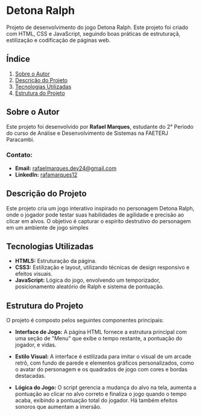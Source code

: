 # Detona Ralph 
Projeto de desenvolvimento do jogo Detona Ralph. Este projeto foi criado com HTML, CSS e JavaScript, seguindo boas práticas de estruturaçã, estilização e codificação de páginas web.

## Índice
1. [Sobre o Autor](#sobre-o-autor)
2. [Descrição do Projeto](#descrição-do-projeto)
3. [Tecnologias Utilizadas](#tecnologias-utilizadas)   
4. [Estrutura do Projeto](#estrutura-do-projeto) 

## Sobre o Autor
Este projeto foi desenvolvido por **Rafael Marques**, estudante do 2° Período do curso de Análise e Desenvolvimento de Sistemas na FAETERJ Paracambi.

### Contato:
- **Email:** rafaelmarques.dev24@gmail.com
- **LinkedIn:** [rafamarques12](https://www.linkedin.com/in/rafamarques12/)

## Descrição do Projeto
Este projeto cria um jogo interativo inspirado no personagem Detona Ralph, onde o jogador pode testar suas habilidades de agilidade e precisão ao clicar em alvos. O objetivo é capturar o espírito destrutivo do personagem em um ambiente de jogo simples
 
## Tecnologias Utilizadas
- **HTML5:** Estruturação da página.  
- **CSS3:** Estilização e layout, utilizando técnicas de design responsivo e efeitos visuais.
- **JavaScript:** Lógica do jogo, envolvendo um temporizador, posicionamento aleatório de Ralph e sistema de pontuação.

## Estrutura do Projeto
O projeto é composto pelos seguintes componentes principais:

- **Interface de Jogo:** A página HTML fornece a estrutura principal com uma seção de "Menu" que exibe o tempo restante, a pontuação do jogador, e vidas.

- **Estilo Visual:** A interface é estilizada para imitar o visual de um arcade retrô, com fundo de parede e elementos gráficos personalizados, como o avatar do personagem e os quadrados de jogo com cores e bordas destacadas.

- **Lógica do Jogo:** O script gerencia a mudança do alvo na tela, aumenta a pontuação ao clicar no alvo correto e finaliza o jogo quando o tempo acaba, exibindo a pontuação total do jogador. Há também efeitos sonoros que aumentam a imersão​.